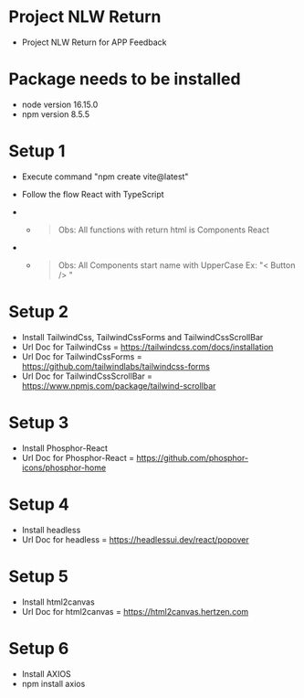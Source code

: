 # Project NLW Return

- Project NLW Return for APP Feedback

# Package needs to be installed

- node version 16.15.0
- npm version 8.5.5

# Setup 1

- Execute command "npm create vite@latest"
- Follow the flow React with TypeScript

- - > Obs: All functions with return html is Components React
- - > Obs: All Components start name with UpperCase Ex: "< Button /> "

# Setup 2

- Install TailwindCss, TailwindCssForms and TailwindCssScrollBar
- Url Doc for TailwindCss = https://tailwindcss.com/docs/installation
- Url Doc for TailwindCssForms = https://github.com/tailwindlabs/tailwindcss-forms
- Url Doc for TailwindCssScrollBar = https://www.npmjs.com/package/tailwind-scrollbar

# Setup 3

- Install Phosphor-React
- Url Doc for Phosphor-React = https://github.com/phosphor-icons/phosphor-home

# Setup 4

- Install headless
- Url Doc for headless = https://headlessui.dev/react/popover

# Setup 5

- Install html2canvas
- Url Doc for html2canvas = https://html2canvas.hertzen.com

# Setup 6

- Install AXIOS
- npm install axios
